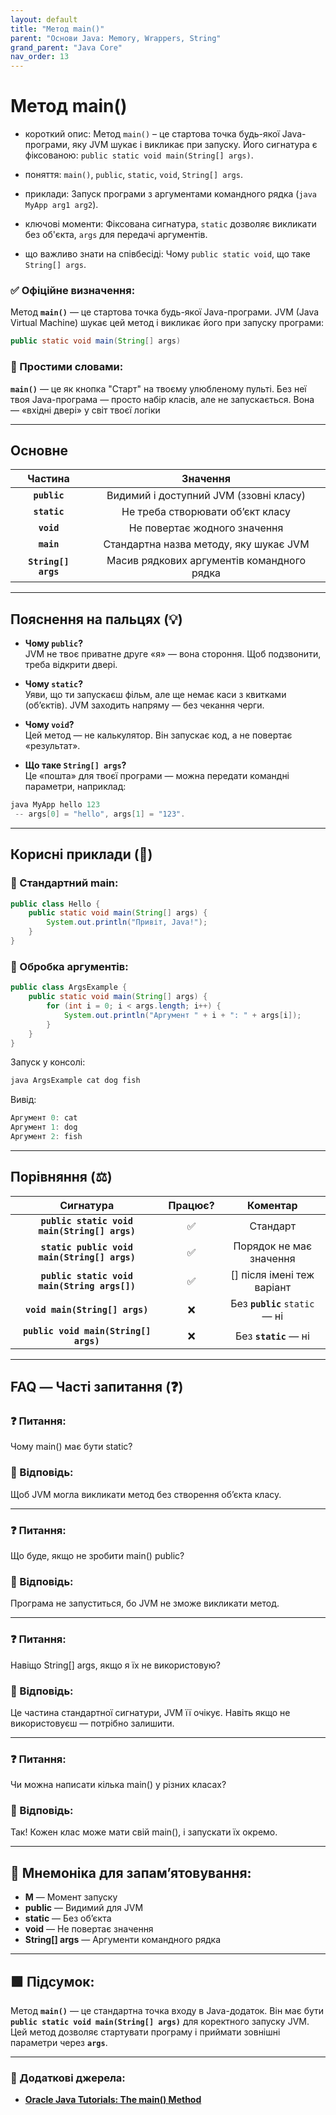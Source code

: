 ```yaml
---
layout: default
title: "Метод main()"
parent: "Основи Java: Memory, Wrappers, String"
grand_parent: "Java Core"
nav_order: 13
---
```


# Метод main()

* короткий опис: Метод `main()` – це стартова точка будь-якої Java-програми, яку JVM шукає і викликає при запуску. Його сигнатура є фіксованою: `public static void main(String[] args)`.

* поняття: `main()`, `public`, `static`, `void`, `String[] args`.

* приклади: Запуск програми з аргументами командного рядка (`java MyApp arg1 arg2`).

* ключові моменти: Фіксована сигнатура, `static` дозволяє викликати без об'єкта, `args` для передачі аргументів.

* що важливо знати на співбесіді: Чому `public static void`, що таке `String[] args`.

### **✅ Офіційне визначення:**

Метод **`main()`** — це стартова точка будь-якої Java-програми. JVM (Java Virtual Machine) шукає цей метод і викликає його при запуску програми:

```java
public static void main(String[] args)
```

### **🧠 Простими словами:**

**`main()`** — це як кнопка "Старт" на твоєму улюбленому пульті. Без неї твоя Java-програма — просто набір класів, але не запускається. Вона — «вхідні двері» у світ твоєї логіки

---

## **Основне**

| Частина | Значення |
| :---: | :---: |
| **`public`** | Видимий і доступний JVM (ззовні класу) |
| **`static`** | Не треба створювати обʼєкт класу |
| **`void`** | Не повертає жодного значення |
| **`main`** | Стандартна назва методу, яку шукає JVM |
| **`String[] args`** | Масив рядкових аргументів командного рядка |

---

## **Пояснення на пальцях (💡)**

* **Чому `public`?**  
  JVM не твоє приватне друге «я» — вона стороння. Щоб подзвонити, треба відкрити двері.

* **Чому `static`?**  
  Уяви, що ти запускаєш фільм, але ще немає каси з квитками (обʼєктів). JVM заходить напряму — без чекання черги.

* **Чому `void`?**  
  Цей метод — не калькулятор. Він запускає код, а не повертає «результат».

* **Що таке `String[] args`?**  
  Це «пошта» для твоєї програми — можна передати командні параметри, наприклад:

```java
java MyApp hello 123
 -- args[0] = "hello", args[1] = "123".
```

---

## **Корисні приклади (🧪)**

### **🔹 Стандартний main:**

```java
public class Hello {
    public static void main(String[] args) {
        System.out.println("Привіт, Java!");
    }
}
```

### **🔹 Обробка аргументів:**

```java
public class ArgsExample {
    public static void main(String[] args) {
        for (int i = 0; i < args.length; i++) {
            System.out.println("Аргумент " + i + ": " + args[i]);
        }
    }
}
```

Запуск у консолі:

```java
java ArgsExample cat dog fish
```

Вивід:

```java
Аргумент 0: cat  
Аргумент 1: dog  
Аргумент 2: fish
```

---

## **Порівняння (⚖️)**

| Сигнатура | Працює? | Коментар |
| :---: | :---: | :---: |
| **`public static void main(String[] args)`** | ✅ | Стандарт |
| **`static public void main(String[] args)`** | ✅ | Порядок не має значення |
| **`public static void main(String args[])`** | ✅ | \[\] після імені теж варіант |
| **`void main(String[] args)`** | ❌ | Без **`public`** `static` — ні |
| **`public void main(String[] args)`** | ❌ | Без **`static`** — ні |

---

## **FAQ — Часті запитання (❓)**

### **❓ Питання:**

 Чому main() має бути static?

### **💬 Відповідь:**

 Щоб JVM могла викликати метод без створення обʼєкта класу.

---

### **❓ Питання:**

 Що буде, якщо не зробити main() public?

### **💬 Відповідь:**

 Програма не запуститься, бо JVM не зможе викликати метод.

---

### **❓ Питання:**

 Навіщо String\[\] args, якщо я їх не використовую?

### **💬 Відповідь:**

 Це частина стандартної сигнатури, JVM її очікує. Навіть якщо не використовуєш — потрібно залишити.

---

### **❓ Питання:**

 Чи можна написати кілька main() у різних класах?

### **💬 Відповідь:**

 Так\! Кожен клас може мати свій main(), і запускати їх окремо.

---

## **🧠 Мнемоніка для запам’ятовування:**

* **M** — Момент запуску
* **public** — Видимий для JVM
* **static** — Без обʼєкта
* **void** — Не повертає значення
* **String\[\] args** — Аргументи командного рядка

---

## **🟩 Підсумок:**

Метод **`main()`** — це стандартна точка входу в Java-додаток. Він має бути **`public static void main(String[] args)`** для коректного запуску JVM. Цей метод дозволяє стартувати програму і приймати зовнішні параметри через **`args`**.

---

### **🔗 Додаткові джерела:**

* [**Oracle Java Tutorials: The main() Method**](https://docs.oracle.com/javase/tutorial/getStarted/application/index.html)
